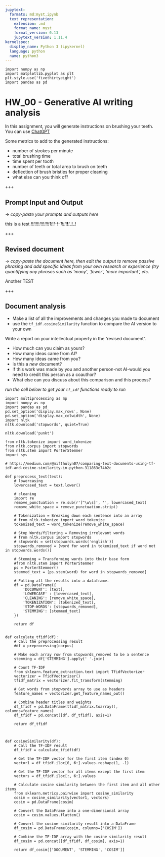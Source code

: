 ```yaml
---
jupytext:
  formats: md:myst,ipynb
  text_representation:
    extension: .md
    format_name: myst
    format_version: 0.13
    jupytext_version: 1.11.4
kernelspec:
  display_name: Python 3 (ipykernel)
  language: python
  name: python3
---
```


```{code-cell} ipython3
import numpy as np
import matplotlib.pyplot as plt
plt.style.use('fivethirtyeight')
import pandas as pd
```

# HW_00 - Generative AI writing analysis

In this assignment, you will generate instructions on brushing your teeth. You can use [ChatGPT](https://chatgpt.com/)

Some metrics to add to the generated instructions:

- number of strokes per minute
- total brushing time
- time spent per tooth 
- number of teeth or total area to brush on teeth
- deflection of brush bristles for proper cleaning
- what else can you think of?

+++

## Prompt Input and Output

-> _copy-paste your prompts and outputs here_

this is a test   _!_!_!_!_!_!!_!_!_!_!_!!!!1!_!_!-!-1!!!_!__!___!__!_!

+++

## Revised document

-> _copy-paste the document here, then edit the output to remove passive phrasing and add specific ideas from your own research or experience (try quantifying any phrases such as 'many', 'fewer', 'more important', etc._

Another TEST

+++

## Document analysis

- Make a list of all the improvements and changes you made to document
- use the `tf_idf.cosineSimilarity` function to compare the AI version to your own

Write a report on your intellectual property  in the 'revised document'. 
- How much can you claim as yours?
- How many ideas came from AI?
- How many ideas came from you?
- Is this a _new_ document?
- If this work was made by you and another person-not AI-would you need to credit this person as a coauthor?
- What else can you discuss about this comparison and this process?

_run the cell below to get your `tf_idf` functions ready to run_

```{code-cell} ipython3
import multiprocessing as mp
import numpy as np
import pandas as pd
pd.set_option('display.max_rows', None)
pd.set_option('display.max_colwidth', None)
import nltk
nltk.download('stopwords', quiet=True)

nltk.download('punkt')

from nltk.tokenize import word_tokenize
from nltk.corpus import stopwords
from nltk.stem import PorterStemmer
import sys

# https://medium.com/@mifthulyn07/comparing-text-documents-using-tf-idf-and-cosine-similarity-in-python-311863c74b2c

def preprocess_text(text):
    # lowercasing
    lowercased_text = text.lower()

    # cleaning 
    import re 
    remove_punctuation = re.sub(r'[^\w\s]', '', lowercased_text)
    remove_white_space = remove_punctuation.strip()

    # Tokenization = Breaking down each sentence into an array
    # from nltk.tokenize import word_tokenize
    tokenized_text = word_tokenize(remove_white_space)

    # Stop Words/filtering = Removing irrelevant words
    # from nltk.corpus import stopwords
    # stopwords = set(stopwords.words('english'))
    stopwords_removed = [word for word in tokenized_text if word not in stopwords.words()]

    # Stemming = Transforming words into their base form
    #from nltk.stem import PorterStemmer
    ps = PorterStemmer()
    stemmed_text = [ps.stem(word) for word in stopwords_removed]
    
    # Putting all the results into a dataframe.
    df = pd.DataFrame({
        'DOCUMENT': [text],
        'LOWERCASE' : [lowercased_text],
        'CLEANING': [remove_white_space],
        'TOKENIZATION': [tokenized_text],
        'STOP-WORDS': [stopwords_removed],
        'STEMMING': [stemmed_text]
    })

    return df


def calculate_tfidf(df):
    # Call the preprocessing result
    #df = preprocessing(corpus)
        
    # Make each array row from stopwords_removed to be a sentence
    stemming = df['STEMMING'].apply(' '.join)
    
    # Count TF-IDF
    from sklearn.feature_extraction.text import TfidfVectorizer
    vectorizer = TfidfVectorizer()
    tfidf_matrix = vectorizer.fit_transform(stemming)
    
    # Get words from stopwords array to use as headers
    feature_names = vectorizer.get_feature_names_out()

    # Combine header titles and weights
    df_tfidf = pd.DataFrame(tfidf_matrix.toarray(), columns=feature_names)
    df_tfidf = pd.concat([df, df_tfidf], axis=1)

    return df_tfidf



def cosineSimilarity(df):
    # Call the TF-IDF result
    df_tfidf = calculate_tfidf(df)
    
    # Get the TF-IDF vector for the first item (index 0)
    vector1 = df_tfidf.iloc[0, 6:].values.reshape(1, -1)

    # Get the TF-IDF vector for all items except the first item
    vectors = df_tfidf.iloc[:, 6:].values
    
    # Calculate cosine similarity between the first item and all other items
    from sklearn.metrics.pairwise import cosine_similarity
    cosim = cosine_similarity(vector1, vectors)
    cosim = pd.DataFrame(cosim)
    
    # Convert the DataFrame into a one-dimensional array
    cosim = cosim.values.flatten()

    # Convert the cosine similarity result into a DataFrame
    df_cosim = pd.DataFrame(cosim, columns=['COSIM'])

    # Combine the TF-IDF array with the cosine similarity result
    df_cosim = pd.concat([df_tfidf, df_cosim], axis=1)

    return df_cosim[['DOCUMENT', 'STEMMING', 'COSIM']]
```

```{code-cell} ipython3

```
